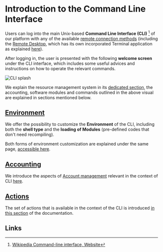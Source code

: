 # Introduction to the Command Line Interface

Users can log into the main Unix-based **Command Line Interface (CLI)** [^1] of our platform with any of the available [remote connection methods](../remote-connection/overview.md) (including the [Remote Desktop](../remote-connection/remote-desktop.md), which has its own incorporated Terminal application as explained [here](../remote-connection/actions-rd/browse.md#open-linux-terminal)). 

After logging in, the user is presented with the following **welcome screen** under the CLI interface, which includes some useful advices and instructions on how to operate the relevant commands.

![CLI splash](/images/cli/cli/CLI-Welcome-Screen.png "CLI splash")

We explain the resource management system in its [dedicated section](../infrastructure/resource/overview.md), the accounting, software modules and commands outlined in the above visual are explained in sections mentioned below.

## [Environment](environment.md)

We offer the possibility to customize the **Environment** of the CLI, including both the **shell type** and the **loading of Modules** (pre-defined codes that don't need recompiling).

Both forms of environment customization are explained under the same page, [accessible here](environment.md). 

## [Accounting](accounting.md)

We introduce the aspects of [Account management](../accounts/overview.md) relevant in the context of CLI [here](accounting.md).

## [Actions](actions/overview.md)

The set of actions that is available in the context of the CLI is introduced [in this section](actions/overview.md) of the documentation.

## Links

[^1]: [Wikipedia Command-line interface, Website](https://en.wikipedia.org/wiki/Command-line_interface)
